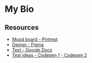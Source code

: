 My Bio
======

Resources
---------

- [Mood board - Pintrest](https://au.pinterest.com/glenn5503/bio-web-site-portfolio/)
- [Design - Figma](https://www.figma.com/file/GkQ3BEqtwG3lapHNAIDwUxn8/Untitled)
- [Text - Google Docs](https://docs.google.com/document/d/1MAm9vWcEJNawFjyqwYlnF1S_YDjFgLthmb58cz0dEGc/edit)
- [Test ideas - Codepen 1](https://codepen.io/grmarks/pen/jLdRLX?editors=1100)
             [- Codepen 2](https://codepen.io/grmarks/pen/EvMaWx?editors=1100)
             
 